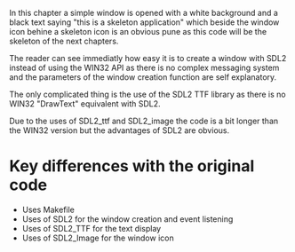 In this chapter a simple window is opened with a white background and a black
text saying "this is a skeleton application" which beside the window icon behine
a skeleton icon is an obvious pune as this code will be the skeleton of the
next chapters.

The reader can see immediatly how easy it is to create a window with SDL2
instead of using the WIN32 API as there is no complex messaging system and
the parameters of the window creation function are self explanatory.

The only complicated thing is the use of the SDL2 TTF library as there is no
WIN32 "DrawText" equivalent with SDL2.

Due to the uses of SDL2_ttf and SDL2_image the code is a bit longer than the WIN32 version
but the advantages of SDL2 are obvious.


# Key differences with the original code

* Uses Makefile
* Uses of SDL2 for the window creation and event listening
* Uses of SDL2_TTF for the text display
* Uses of SDL2_Image for the window icon
